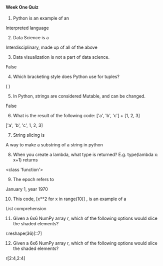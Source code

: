 #### Week One Quiz ####


1. Python is an example of an


Interpreted language


2. Data Science is a


Interdisciplinary, made up of all of the above


3. Data visualization is not a part of data science.


False


4. Which bracketing style does Python use for tuples?


( )


5. In Python, strings are considered Mutable, and can be changed.


False


6. What is the result of the following code: ['a', 'b', 'c'] + [1, 2, 3]


['a', 'b', 'c', 1, 2, 3]


7. String slicing is


A way to make a substring of a string in python


8. When you create a lambda, what type is returned? E.g. type(lambda x: x+1) returns


<class 'function'>


9. The epoch refers to


January 1, year 1970


10. This code, [x**2 for x in range(10)] , is an example of a


List comprehension


11. Given a 6x6 NumPy array r, which of the following options would slice the shaded elements?


r.reshape(36)[::7]


12. Given a 6x6 NumPy array r, which of the following options would slice the shaded elements?


r[2:4,2:4]
